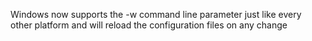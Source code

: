 Windows now supports the -w command line parameter just like every other
platform and will reload the configuration files on any change
